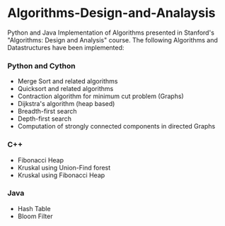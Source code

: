 # Algorithms-Design-and-Analaysis
Python and Java Implementation of Algorithms presented in Stanford's "Algorithms: Design and Analysis" course.
The following Algorithms and Datastructures have been implemented:
### Python and Cython
- Merge Sort and related algorithms
- Quicksort and related algorithms
- Contraction algorithm for minimum cut problem (Graphs)
- Dijkstra's algorithm (heap based)
- Breadth-first search
- Depth-first search
- Computation of strongly connected components in directed Graphs
### C++
- Fibonacci Heap
- Kruskal using Union-Find forest
- Kruskal using Fibonacci Heap
### Java
- Hash Table
- Bloom Filter
